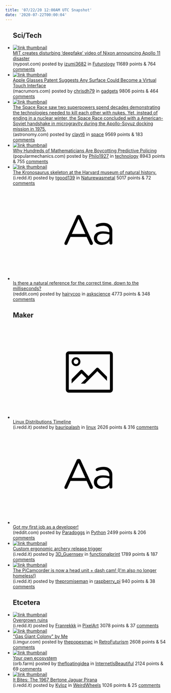 ```yaml
---
title: '07/22/20 12:00AM UTC Snapshot'
date: '2020-07-22T00:00:04'
---
```

<ul>
<h2>Sci/Tech</h2>

<li><a href='https://nypost.com/2020/07/20/mits-deepfake-video-of-nixon-announcing-apollo-11-disaster-surfaces/'><img src='https://b.thumbs.redditmedia.com/zdX_QuhQHSPksrWtKjItrI6LDpj4V9T5xzmcOmYFYQQ.jpg' alt='link thumbnail'></a><div><div class='linkTitle'><a href='https://nypost.com/2020/07/20/mits-deepfake-video-of-nixon-announcing-apollo-11-disaster-surfaces/'>MIT creates disturbing ‘deepfake’ video of Nixon announcing Apollo 11 disaster</a></div>(nypost.com) posted by <a href='https://www.reddit.com/user/izumi3682'>izumi3682</a> in <a href='https://www.reddit.com/r/Futurology'>Futurology</a> 11689 points & 764 <a href='https://www.reddit.com/r/Futurology/comments/hv6wz9/mit_creates_disturbing_deepfake_video_of_nixon/'>comments</a></div></li>

<li><a href='https://www.macrumors.com/2020/07/21/apple-glasses-touch-surface/'><img src='https://b.thumbs.redditmedia.com/dGBd60eujJsuPdubJLqdSM_hcIgjQjnuPx2bab6fygw.jpg' alt='link thumbnail'></a><div><div class='linkTitle'><a href='https://www.macrumors.com/2020/07/21/apple-glasses-touch-surface/'>Apple Glasses Patent Suggests Any Surface Could Become a Virtual Touch Interface</a></div>(macrumors.com) posted by <a href='https://www.reddit.com/user/chrisdh79'>chrisdh79</a> in <a href='https://www.reddit.com/r/gadgets'>gadgets</a> 9806 points & 464 <a href='https://www.reddit.com/r/gadgets/comments/hva6lq/apple_glasses_patent_suggests_any_surface_could/'>comments</a></div></li>

<li><a href='https://astronomy.com/news/2020/07/apollo-soyuz-mission-when-the-space-race-ended'><img src='https://b.thumbs.redditmedia.com/0h80dG01ku4Yh8ih1wnBjRmjuf4f-FXXzTxQQqzClcE.jpg' alt='link thumbnail'></a><div><div class='linkTitle'><a href='https://astronomy.com/news/2020/07/apollo-soyuz-mission-when-the-space-race-ended'>The Space Race saw two superpowers spend decades demonstrating the technologies needed to kill each other with nukes. Yet, instead of ending in a nuclear winter, the Space Race concluded with a American-Soviet handshake in microgravity during the Apollo-Soyuz docking mission in 1975.</a></div>(astronomy.com) posted by <a href='https://www.reddit.com/user/clayt6'>clayt6</a> in <a href='https://www.reddit.com/r/space'>space</a> 9569 points & 183 <a href='https://www.reddit.com/r/space/comments/hvbq2x/the_space_race_saw_two_superpowers_spend_decades/'>comments</a></div></li>

<li><a href='https://www.popularmechanics.com/science/math/a32957375/mathematicians-boycott-predictive-policing/'><img src='https://b.thumbs.redditmedia.com/PHWQpyC7dN_I96YCR-NnajMxtTd9kbFwJhEVMgTdsUQ.jpg' alt='link thumbnail'></a><div><div class='linkTitle'><a href='https://www.popularmechanics.com/science/math/a32957375/mathematicians-boycott-predictive-policing/'>Why Hundreds of Mathematicians Are Boycotting Predictive Policing</a></div>(popularmechanics.com) posted by <a href='https://www.reddit.com/user/Philo1927'>Philo1927</a> in <a href='https://www.reddit.com/r/technology'>technology</a> 8943 points & 755 <a href='https://www.reddit.com/r/technology/comments/hv97h8/why_hundreds_of_mathematicians_are_boycotting/'>comments</a></div></li>

<li><a href='https://i.redd.it/ap5879q4p7c51.jpg'><img src='https://b.thumbs.redditmedia.com/J3pn6YNlk48l7mSfXAiJ6ImIYSP7wLBUXZdobM20J5I.jpg' alt='link thumbnail'></a><div><div class='linkTitle'><a href='https://i.redd.it/ap5879q4p7c51.jpg'>The Kronosaurus skeleton at the Harvard museum of natural history.</a></div>(i.redd.it) posted by <a href='https://www.reddit.com/user/tgood139'>tgood139</a> in <a href='https://www.reddit.com/r/Naturewasmetal'>Naturewasmetal</a> 5017 points & 72 <a href='https://www.reddit.com/r/Naturewasmetal/comments/hv79xb/the_kronosaurus_skeleton_at_the_harvard_museum_of/'>comments</a></div></li>

<li><a href='https://www.reddit.com/r/askscience/comments/hv1wua/is_there_a_natural_reference_for_the_correct_time/'><svg version='1.1' viewBox='-34 -12 104 64' preserveAspectRatio='xMidYMid slice' xmlns='http://www.w3.org/2000/svg' xmlns:xlink='http://www.w3.org/1999/xlink'>
    <title>text link thumbnail</title>
    <path d='M12.19,8.84a1.45,1.45,0,0,0-1.4-1h-.12a1.46,1.46,0,0,0-1.42,1L1.14,26.56a1.29,1.29,0,0,0-.14.59,1,1,0,0,0,1,1,1.12,1.12,0,0,0,1.08-.77l2.08-4.65h11l2.08,4.59a1.24,1.24,0,0,0,1.12.83,1.08,1.08,0,0,0,1.08-1.08,1.64,1.64,0,0,0-.14-.57ZM6.08,20.71l4.59-10.22,4.6,10.22Z'>
    </path>
    <path d='M32.24,14.78A6.35,6.35,0,0,0,27.6,13.2a11.36,11.36,0,0,0-4.7,1,1,1,0,0,0-.58.89,1,1,0,0,0,.94.92,1.23,1.23,0,0,0,.39-.08,8.87,8.87,0,0,1,3.72-.81c2.7,0,4.28,1.33,4.28,3.92v.5a15.29,15.29,0,0,0-4.42-.61c-3.64,0-6.14,1.61-6.14,4.64v.05c0,2.95,2.7,4.48,5.37,4.48a6.29,6.29,0,0,0,5.19-2.48V26.9a1,1,0,0,0,1,1,1,1,0,0,0,1-1.06V19A5.71,5.71,0,0,0,32.24,14.78Zm-.56,7.7c0,2.28-2.17,3.89-4.81,3.89-1.94,0-3.61-1.06-3.61-2.86v-.06c0-1.8,1.5-3,4.2-3a15.2,15.2,0,0,1,4.22.61Z'>
    </path>
    </svg></a><div><div class='linkTitle'><a href='https://www.reddit.com/r/askscience/comments/hv1wua/is_there_a_natural_reference_for_the_correct_time/'>Is there a natural reference for the correct time, down to the milliseconds?</a></div>(reddit.com) posted by <a href='https://www.reddit.com/user/hairycoo'>hairycoo</a> in <a href='https://www.reddit.com/r/askscience'>askscience</a> 4773 points & 348 <a href='https://www.reddit.com/r/askscience/comments/hv1wua/is_there_a_natural_reference_for_the_correct_time/'>comments</a></div></li>

<h2>Maker</h2>

<li><a href='https://i.redd.it/9l3qkdepx4c51.png'><svg version='1.1' viewBox='-34 -14 104 64' preserveAspectRatio='xMidYMid meet' xmlns='http://www.w3.org/2000/svg' xmlns:xlink='http://www.w3.org/1999/xlink'>
    <title>link thumbnail</title>
    <path d='M32,4H4A2,2,0,0,0,2,6V30a2,2,0,0,0,2,2H32a2,2,0,0,0,2-2V6A2,2,0,0,0,32,4ZM4,30V6H32V30Z'></path>
    <path d='M8.92,14a3,3,0,1,0-3-3A3,3,0,0,0,8.92,14Zm0-4.6A1.6,1.6,0,1,1,7.33,11,1.6,1.6,0,0,1,8.92,9.41Z'></path>
    <path d='M22.78,15.37l-5.4,5.4-4-4a1,1,0,0,0-1.41,0L5.92,22.9v2.83l6.79-6.79L16,22.18l-3.75,3.75H15l8.45-8.45L30,24V21.18l-5.81-5.81A1,1,0,0,0,22.78,15.37Z'></path>
    </svg></a><div><div class='linkTitle'><a href='https://i.redd.it/9l3qkdepx4c51.png'>Linux Distributions Timeline</a></div>(i.redd.it) posted by <a href='https://www.reddit.com/user/bauripalash'>bauripalash</a> in <a href='https://www.reddit.com/r/linux'>linux</a> 2626 points & 316 <a href='https://www.reddit.com/r/linux/comments/hv0ktn/linux_distributions_timeline/'>comments</a></div></li>

<li><a href='https://www.reddit.com/r/Python/comments/hv2vds/got_my_first_job_as_a_developer/'><svg version='1.1' viewBox='-34 -12 104 64' preserveAspectRatio='xMidYMid slice' xmlns='http://www.w3.org/2000/svg' xmlns:xlink='http://www.w3.org/1999/xlink'>
    <title>text link thumbnail</title>
    <path d='M12.19,8.84a1.45,1.45,0,0,0-1.4-1h-.12a1.46,1.46,0,0,0-1.42,1L1.14,26.56a1.29,1.29,0,0,0-.14.59,1,1,0,0,0,1,1,1.12,1.12,0,0,0,1.08-.77l2.08-4.65h11l2.08,4.59a1.24,1.24,0,0,0,1.12.83,1.08,1.08,0,0,0,1.08-1.08,1.64,1.64,0,0,0-.14-.57ZM6.08,20.71l4.59-10.22,4.6,10.22Z'>
    </path>
    <path d='M32.24,14.78A6.35,6.35,0,0,0,27.6,13.2a11.36,11.36,0,0,0-4.7,1,1,1,0,0,0-.58.89,1,1,0,0,0,.94.92,1.23,1.23,0,0,0,.39-.08,8.87,8.87,0,0,1,3.72-.81c2.7,0,4.28,1.33,4.28,3.92v.5a15.29,15.29,0,0,0-4.42-.61c-3.64,0-6.14,1.61-6.14,4.64v.05c0,2.95,2.7,4.48,5.37,4.48a6.29,6.29,0,0,0,5.19-2.48V26.9a1,1,0,0,0,1,1,1,1,0,0,0,1-1.06V19A5.71,5.71,0,0,0,32.24,14.78Zm-.56,7.7c0,2.28-2.17,3.89-4.81,3.89-1.94,0-3.61-1.06-3.61-2.86v-.06c0-1.8,1.5-3,4.2-3a15.2,15.2,0,0,1,4.22.61Z'>
    </path>
    </svg></a><div><div class='linkTitle'><a href='https://www.reddit.com/r/Python/comments/hv2vds/got_my_first_job_as_a_developer/'>Got my first job as a developer!</a></div>(reddit.com) posted by <a href='https://www.reddit.com/user/Paradoggs'>Paradoggs</a> in <a href='https://www.reddit.com/r/Python'>Python</a> 2499 points & 206 <a href='https://www.reddit.com/r/Python/comments/hv2vds/got_my_first_job_as_a_developer/'>comments</a></div></li>

<li><a href='https://i.redd.it/e95s19qvg6c51.jpg'><img src='https://b.thumbs.redditmedia.com/WcGIP8xa3PAxUiOqSLXUD2aTqax37vIJ8_aTAIEDOdI.jpg' alt='link thumbnail'></a><div><div class='linkTitle'><a href='https://i.redd.it/e95s19qvg6c51.jpg'>Custom ergonomic archery release trigger</a></div>(i.redd.it) posted by <a href='https://www.reddit.com/user/3D_Guernsey'>3D_Guernsey</a> in <a href='https://www.reddit.com/r/functionalprint'>functionalprint</a> 1789 points & 187 <a href='https://www.reddit.com/r/functionalprint/comments/hv48nz/custom_ergonomic_archery_release_trigger/'>comments</a></div></li>

<li><a href='https://i.redd.it/ipzorq64s7c51.jpg'><img src='https://a.thumbs.redditmedia.com/LjUHD1hBQRBUmqFPyXsm9w9NBwkNmDB1cM_BSLecKM8.jpg' alt='link thumbnail'></a><div><div class='linkTitle'><a href='https://i.redd.it/ipzorq64s7c51.jpg'>The PiCamcorder is now a head unit + dash cam! (I'm also no longer homeless!)</a></div>(i.redd.it) posted by <a href='https://www.reddit.com/user/thepromiseman'>thepromiseman</a> in <a href='https://www.reddit.com/r/raspberry_pi'>raspberry_pi</a> 940 points & 38 <a href='https://www.reddit.com/r/raspberry_pi/comments/hv7iz4/the_picamcorder_is_now_a_head_unit_dash_cam_im/'>comments</a></div></li>

<h2>Etcetera</h2>

<li><a href='https://i.redd.it/4i9dzpfkv6c51.png'><img src='https://b.thumbs.redditmedia.com/822sO89T_QiaSlH_PUXMFEcOTTIkltH_vlu-mm0IrfM.jpg' alt='link thumbnail'></a><div><div class='linkTitle'><a href='https://i.redd.it/4i9dzpfkv6c51.png'>Overgrown ruins</a></div>(i.redd.it) posted by <a href='https://www.reddit.com/user/Franrekkk'>Franrekkk</a> in <a href='https://www.reddit.com/r/PixelArt'>PixelArt</a> 3078 points & 37 <a href='https://www.reddit.com/r/PixelArt/comments/hv55bp/overgrown_ruins/'>comments</a></div></li>

<li><a href='https://i.imgur.com/A5tABTI.jpg'><img src='https://b.thumbs.redditmedia.com/ZIjUuZ4xlxulfff3Y7vj5L-V3MhNK_q8H36MsI9enJk.jpg' alt='link thumbnail'></a><div><div class='linkTitle'><a href='https://i.imgur.com/A5tABTI.jpg'>"Gas Giant Colony" by Me</a></div>(i.imgur.com) posted by <a href='https://www.reddit.com/user/thepopesmac'>thepopesmac</a> in <a href='https://www.reddit.com/r/RetroFuturism'>RetroFuturism</a> 2608 points & 54 <a href='https://www.reddit.com/r/RetroFuturism/comments/hv6mvx/gas_giant_colony_by_me/'>comments</a></div></li>

<li><a href='https://orb.farm'><img src='https://b.thumbs.redditmedia.com/0z5v2MWm9UEnpGm2gGSo-0sRwv7Tg6JxoT-EHpcvOPk.jpg' alt='link thumbnail'></a><div><div class='linkTitle'><a href='https://orb.farm'>Your own ecosystem</a></div>(orb.farm) posted by <a href='https://www.reddit.com/user/thefloatingidea'>thefloatingidea</a> in <a href='https://www.reddit.com/r/InternetIsBeautiful'>InternetIsBeautiful</a> 2124 points & 69 <a href='https://www.reddit.com/r/InternetIsBeautiful/comments/hvbzpd/your_own_ecosystem/'>comments</a></div></li>

<li><a href='https://i.redd.it/kgjvxgzgd7c51.jpg'><img src='https://b.thumbs.redditmedia.com/98PYIl2vF0iJ2OevAk7kGTm8jVjHbn5QoVjzcAjh32s.jpg' alt='link thumbnail'></a><div><div class='linkTitle'><a href='https://i.redd.it/kgjvxgzgd7c51.jpg'>It Bites: The 1967 Bertone Jaguar Pirana</a></div>(i.redd.it) posted by <a href='https://www.reddit.com/user/Kyloz'>Kyloz</a> in <a href='https://www.reddit.com/r/WeirdWheels'>WeirdWheels</a> 1026 points & 25 <a href='https://www.reddit.com/r/WeirdWheels/comments/hv6dq2/it_bites_the_1967_bertone_jaguar_pirana/'>comments</a></div></li>

</ul>
